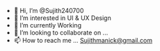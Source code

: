 - 👋 Hi, I’m @Sujith240700
- 👀 I’m interested in UI & UX Design
- 🌱 I’m currently Working
- 💞️ I’m looking to collaborate on ...
- 📫 How to reach me ... Sujithmanick@gmail.com

<!---
Sujith240700/Sujith240700 is a ✨ special ✨ repository because its `README.md` (this file) appears on your GitHub profile.
You can click the Preview link to take a look at your changes.
--->
